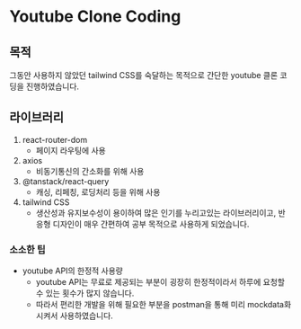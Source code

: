 # Youtube Clone Coding

## 목적

그동안 사용하지 않았던 tailwind CSS를 숙달하는 목적으로 간단한 youtube 클론 코딩을 진행하였습니다.

## 라이브러리

1. react-router-dom
   - 페이지 라우팅에 사용
2. axios
   - 비동기통신의 간소화를 위해 사용
3. @tanstack/react-query
   - 캐싱, 리페칭, 로딩처리 등을 위해 사용
4. tailwind CSS
   - 생산성과 유지보수성이 용이하여 많은 인기를 누리고있는 라이브러리이고, 반응형 디자인이 매우 간편하여 공부 목적으로 사용하게 되었습니다.

### 소소한 팁

- youtube API의 한정적 사용량
  - youtube API는 무료로 제공되는 부분이 굉장히 한정적이라서 하루에 요청할 수 있는 횟수가 많지 않습니다.
  - 따라서 편리한 개발을 위해 필요한 부분을 postman을 통해 미리 mockdata화 시켜서 사용하였습니다.
